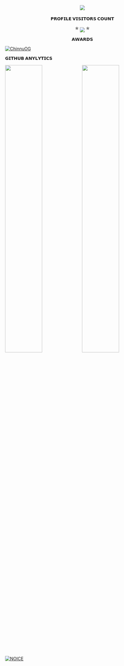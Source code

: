 <h1 align="center">
<img src="https://readme-typing-svg.herokuapp.com?color=FF0000&width=570&lines=⚠️𝐖𝐄𝐋𝐂𝐎𝐌𝐄+𝐓𝐎+𝐌𝐘+𝐏𝐑𝐎𝐅𝐈𝐋𝐄+𝐌𝐘+𝐍𝐀𝐌𝐄+𝐈𝐒+𝐂𝐇𝐈𝐍𝐍𝐔⚠️">
</h1>     
  
<p align="center">
    <b>𝗣𝗥𝗢𝗙𝗜𝗟𝗘 𝗩𝗜𝗦𝗜𝗧𝗢𝗥𝗦 𝗖𝗢𝗨𝗡𝗧</b><br>
  <p align="center">  
 ✯ <img align="middle" src="https://profile-counter.glitch.me/ChinnuOG/count.svg" /> ✯
</p>

<p align="center">
    <b>𝗔𝗪𝗔𝗥𝗗𝗦</b><br>
  <p align="center">  
<p align="left"> <a href="https://github.com/ryo-ma/github-profile-trophy"><img src="https://github-profile-trophy.vercel.app/?username=ChinnuOG" alt="ChinnuOG" /></a> </p>
</p>

<p align="Left">
     <b>𝗚𝗜𝗧𝗛𝗨𝗕 𝗔𝗡𝗬𝗟𝗬𝗧𝗜𝗖𝗦</b><br>

[<img src="https://github-readme-stats.vercel.app/api?username=ChinnuOG&count_private=true&show_icons=true&theme=chartreuse-dark&custom_title=What%27s+the+craic?&include_all_commits=true&hide_border=true&bg_color=000000" width="49%">](https://github.com/ChinnuOG)  [<img src="https://github-readme-streak-stats.herokuapp.com/?user=ChinnuOG&theme=chartreuse-dark&hide_border=True&bg_color=000000" width="49%">](https://github.com/ChinnuOG)
      
[![NOICE](https://github-readme-stats.vercel.app/api/top-langs/?username=ChinnuOG&layout=compact&theme=chartreuse-dark&custom&hide=Css)](https://github.com/ChinnuOG)
